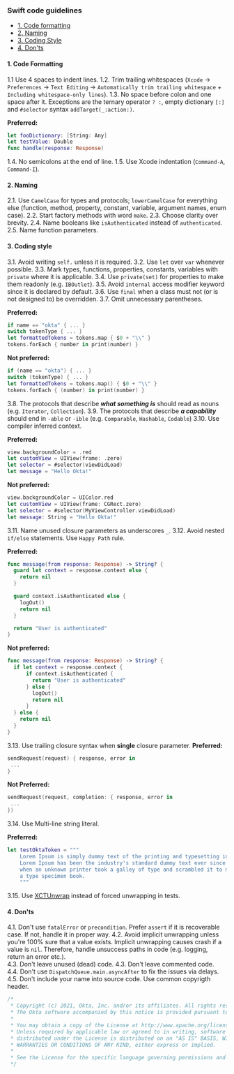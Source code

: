 ### Swift code guidelines

- [1. Code formatting](#code-formatting)
- [2. Naming](#naming)
- [3. Coding Style](#coding-style)
- [4. Don'ts](#don'ts)

#### 1. Code Formatting

1.1 Use 4 spaces to indent lines.
1.2. Trim trailing whitespaces (`Xcode` -> `Preferences` -> `Text Editing` -> `Automatically trim trailing whitespace` + `Including whitespace-only lines`).
1.3. No space before colon and one space after it. Exceptions are the ternary operator `? :`, empty dictionary `[:]` and `#selector` syntax `addTarget(_:action:)`.

**Preferred:**
```swift
let fooDictionary: [String: Any]
let testValue: Double
func handle(response: Response)
```
1.4. No semicolons at the end of line.
1.5. Use Xcode indentation (`Command-A`, `Command-I`).

#### 2. Naming

2.1. Use `CamelCase` for types and protocols; `lowerCamelCase` for everything else (function, method, property, constant, variable, argument names, enum case).
2.2. Start factory methods with word `make`.
2.3. Choose clarity over brevity. 
2.4. Name booleans like `isAuthenticated` instead of `authenticated`. 
2.5. Name function parameters. 

#### 3. Coding style

3.1. Avoid writing `self.` unless it is required.
3.2. Use `let` over `var` whenever possible.
3.3. Mark types, functions, properties, constants, variables with `private` where it is applicable. 
3.4. Use `private(set)` for properties to make them readonly (e.g. `IBOutlet`).
3.5. Avoid `internal` access modifier keyword since it is declared by default.
3.6. Use `final` when a class must not (or is not designed to) be overridden.
3.7. Omit unnecessary parentheses.

**Preferred:**
```swift
if name == "okta" { ... }
switch tokenType { ... }
let formattedTokens = tokens.map { $0 + "\\" }
tokens.forEach { number in print(number) }
```
**Not preferred:**
```swift
if (name == "okta") { ... }
switch (tokenType) { ... }
let formattedTokens = tokens.map() { $0 + "\\" }
tokens.forEach { (number) in print(number) }
```
3.8. The protocols that describe ***what something is*** should read as nouns (e.g. `Iterator`, `Collection`).
3.9. The protocols that describe ***a capability*** should end in `-able` or `-ible` (e.g. `Comparable`, `Hashable`, `Codable`)
3.10. Use compiler inferred context.

**Preferred:**
```swift
view.backgroundColor = .red
let customView = UIView(frame: .zero)
let selector = #selector(viewDidLoad)
let message = "Hello Okta!"
```
**Not preferred:**
```swift
view.backgroundColor = UIColor.red
let customView = UIView(frame: CGRect.zero)
let selector = #selector(MyViewController.viewDidLoad)
let message: String = "Hello Okta!"
```
3.11. Name unused closure parameters as underscores `_`.
3.12. Avoid nested `if/else` statements. Use `Happy Path` rule. 

**Preferred:**
```swift
func message(from response: Response) -> String? {
  guard let context = response.context else {
    return nil
  }

  guard context.isAuthenticated else {
    logOut()
    return nil
  }

  return "User is authenticated"
}
```
**Not preferred:**
```swift
func message(from response: Response) -> String? {
  if let context = response.context {
      if context.isAuthenticated {
        return "User is authenticated" 
      } else {
        logOut()
        return nil 
      }
  } else {
    return nil
  }
}
```

3.13. Use trailing closure syntax when **single** closure parameter.
**Preferred:**
```swift
sendRequest(request) { response, error in
 ...
}
```
**Not Preferred:**
```swift
sendRequest(request, completion: { response, error in
 ...
})
```

3.14. Use Multi-line string literal.

**Preferred:**
```swift
let testOktaToken = """
    Lorem Ipsum is simply dummy text of the printing and typesetting industry. \
    Lorem Ipsum has been the industry's standard dummy text ever since the 1500s, \
    when an unknown printer took a galley of type and scrambled it to make \
    a type specimen book.
    """
```

3.15. Use [XCTUnwrap](https://developer.apple.com/documentation/xctest/3380195-xctunwrap) instead of forced unwrapping in tests.

#### 4. Don'ts

4.1. Don't use `fatalError` or `precondition`. Prefer `assert` if it is recoverable case. If not, handle it in proper way. 
4.2. Avoid implicit unwrapping unless you're 100% sure that a value exists. Implicit unwrapping causes crash if a value is `nil`. Therefore, handle unsuccess paths in code (e.g. logging, return an error etc.).  
4.3. Don't leave unused (dead) code.
4.3. Don't leave commented code.
4.4. Don't use `DispatchQueue.main.asyncAfter` to fix the issues via delays.
4.5. Don't include your name into source code. Use common copyrigth header. 
```swift
/*
 * Copyright (c) 2021, Okta, Inc. and/or its affiliates. All rights reserved.
 * The Okta software accompanied by this notice is provided pursuant to the Apache License, Version 2.0 (the "License.")
 *
 * You may obtain a copy of the License at http://www.apache.org/licenses/LICENSE-2.0.
 * Unless required by applicable law or agreed to in writing, software
 * distributed under the License is distributed on an "AS IS" BASIS, WITHOUT
 * WARRANTIES OR CONDITIONS OF ANY KIND, either express or implied.
 *
 * See the License for the specific language governing permissions and limitations under the License.
 */
```